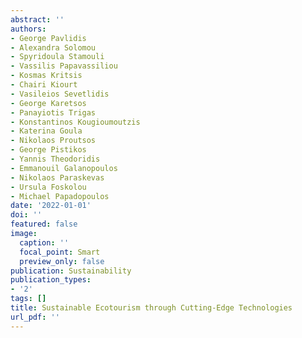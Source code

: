 ```yaml
---
abstract: ''
authors:
- George Pavlidis
- Alexandra Solomou
- Spyridoula Stamouli
- Vassilis Papavassiliou
- Kosmas Kritsis
- Chairi Kiourt
- Vasileios Sevetlidis
- George Karetsos
- Panayiotis Trigas
- Konstantinos Kougioumoutzis
- Katerina Goula
- Nikolaos Proutsos
- George Pistikos
- Yannis Theodoridis
- Emmanouil Galanopoulos
- Nikolaos Paraskevas
- Ursula Foskolou
- Michael Papadopoulos
date: '2022-01-01'
doi: ''
featured: false
image:
  caption: ''
  focal_point: Smart
  preview_only: false
publication: Sustainability
publication_types:
- '2'
tags: []
title: Sustainable Ecotourism through Cutting-Edge Technologies
url_pdf: ''
---
```

